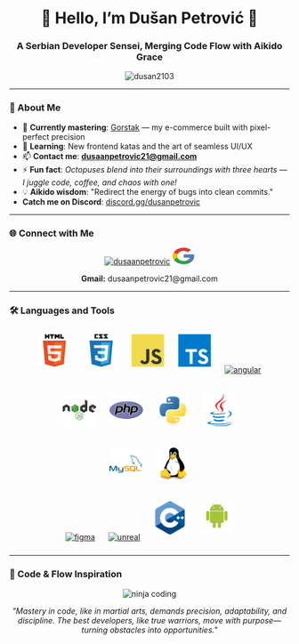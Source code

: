 <div align="center">
  <h1>👋 Hello, I’m Dušan Petrović 👋</h1>
  <h3>A Serbian Developer Sensei, Merging Code Flow with Aikido Grace</h3>
  <img src="https://komarev.com/ghpvc/?username=dusan2103&label=Profile%20Views&color=0e75b6&style=flat" alt="dusan2103" />
</div>

---

### 🥋 About Me
- 🔭 **Currently mastering**: [Gorstak](https://gorstakstore.netlify.app/) — my e-commerce built with pixel-perfect precision  
- 🌱 **Learning**: New frontend katas and the art of seamless UI/UX  
- 📫 **Contact me**: **dusaanpetrovic21@gmail.com**  
- ⚡ **Fun fact**: *Octopuses blend into their surroundings with three hearts — I juggle code, coffee, and chaos with one!*  
- 💡 **Aikido wisdom**: "Redirect the energy of bugs into clean commits."  
- **Catch me on Discord**: [discord.gg/dusanpetrovic](https://discord.gg/dusanpetrovic)  

---

### 🌐 Connect with Me
<div align="center">
  <a href="https://instagram.com/dusaanpetrovic" target="blank"><img src="https://raw.githubusercontent.com/rahuldkjain/github-profile-readme-generator/master/src/images/icons/Social/instagram.svg" alt="dusaanpetrovic" height="30" width="40" /></a>
  <a href="mailto:dusaanpetrovic21@gmail.com" target="blank"><img src="https://raw.githubusercontent.com/devicons/devicon/master/icons/google/google-original.svg" alt="gmail" height="30" width="40"/></a>
</div>
<p align="center">
  <strong>Gmail:</strong> dusaanpetrovic21@gmail.com
</p>

---

### 🛠️ Languages and Tools
<p align="center">
  <!-- Frontend -->
  <a href="https://www.w3.org/html/" target="_blank"><img src="https://raw.githubusercontent.com/devicons/devicon/master/icons/html5/html5-original-wordmark.svg" alt="html5" width="60" height="60" style="margin: 10px;"/></a>
  <a href="https://www.w3schools.com/css/" target="_blank"><img src="https://raw.githubusercontent.com/devicons/devicon/master/icons/css3/css3-original-wordmark.svg" alt="css3" width="60" height="60" style="margin: 10px;"/></a>
  <a href="https://developer.mozilla.org/en-US/docs/Web/JavaScript" target="_blank"><img src="https://raw.githubusercontent.com/devicons/devicon/master/icons/javascript/javascript-original.svg" alt="javascript" width="60" height="60" style="margin: 10px;"/></a>
  <a href="https://www.typescriptlang.org/" target="_blank"><img src="https://raw.githubusercontent.com/devicons/devicon/master/icons/typescript/typescript-original.svg" alt="typescript" width="60" height="60" style="margin: 10px;"/></a>
  <a href="https://angular.io" target="_blank"><img src="https://angular.io/assets/images/logos/angular/angular.svg" alt="angular" width="60" height="60" style="margin: 10px;"/></a>
</p>

<p align="center">
  <!-- Backend -->
  <a href="https://nodejs.org" target="_blank"><img src="https://raw.githubusercontent.com/devicons/devicon/master/icons/nodejs/nodejs-original-wordmark.svg" alt="nodejs" width="60" height="60" style="margin: 10px;"/></a>
  <a href="https://www.php.net" target="_blank"><img src="https://raw.githubusercontent.com/devicons/devicon/master/icons/php/php-original.svg" alt="php" width="60" height="60" style="margin: 10px;"/></a>
  <a href="https://www.python.org" target="_blank"><img src="https://raw.githubusercontent.com/devicons/devicon/master/icons/python/python-original.svg" alt="python" width="60" height="60" style="margin: 10px;"/></a>
  <a href="https://www.java.com" target="_blank"><img src="https://raw.githubusercontent.com/devicons/devicon/master/icons/java/java-original.svg" alt="java" width="60" height="60" style="margin: 10px;"/></a>
</p>

<p align="center">
  <!-- Databases & OS -->
  <a href="https://www.mysql.com/" target="_blank"><img src="https://raw.githubusercontent.com/devicons/devicon/master/icons/mysql/mysql-original-wordmark.svg" alt="mysql" width="60" height="60" style="margin: 10px;"/></a>
  <a href="https://www.linux.org/" target="_blank"><img src="https://raw.githubusercontent.com/devicons/devicon/master/icons/linux/linux-original.svg" alt="linux" width="60" height="60" style="margin: 10px;"/></a>
</p>

<p align="center">
  <!-- Other Tools -->
  <a href="https://www.figma.com/" target="_blank"><img src="https://www.vectorlogo.zone/logos/figma/figma-icon.svg" alt="figma" width="60" height="60" style="margin: 10px;"/></a>
  <a href="https://unrealengine.com/" target="_blank"><img src="https://raw.githubusercontent.com/kenangundogan/fontisto/036b7eca71aab1bef8e6a0518f7329f13ed62f6b/icons/svg/brand/unreal-engine.svg" alt="unreal" width="60" height="60" style="margin: 10px;"/></a>
  <a href="https://www.w3schools.com/cpp/" target="_blank"><img src="https://raw.githubusercontent.com/devicons/devicon/master/icons/cplusplus/cplusplus-original.svg" alt="cplusplus" width="60" height="60" style="margin: 10px;"/></a>
  <a href="https://developer.android.com" target="_blank"><img src="https://raw.githubusercontent.com/devicons/devicon/master/icons/android/android-original-wordmark.svg" alt="android" width="60" height="60" style="margin: 10px;"/></a>
</p>

---

### 🌌 Code & Flow Inspiration
<div align="center">  
  <img src="https://media.giphy.com/media/v1.Y2lkPTc5MGI3NjExM2x2NGZqYzM0aDRuMnZncDFmNGYxNWVhNXRwbmd5a3Z0aThzOG1zYSZlcD12MV9pbnRlcm5hbF9naWZfYnlfaWQmY3Q9Zw/QBd2kLB5qDmysEXre9/giphy.gif" width="200" alt="ninja coding" />  
  <p><i>"Mastery in code, like in martial arts, demands precision, adaptability, and discipline. The best developers, like true warriors, move with purpose—turning obstacles into opportunities."</i></p>  
</div>
